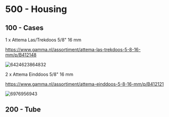 # 500 - Housing

## 100 - Cases

1 x Attema Las/Trekdoos 5/8" 16 mm

https://www.gamma.nl/assortiment/attema-las-trekdoos-5-8-16-mm/p/B412148

![6424623864832](https://github.com/vanHeemstraSystems/start-finishing/assets/1499433/0f9ae43f-1a10-4c4a-871a-49732941f4fc)

2 x Attema Einddoos 5/8" 16 mm

https://www.gamma.nl/assortiment/attema-einddoos-5-8-16-mm/p/B412121

![6976956943](https://github.com/vanHeemstraSystems/start-finishing/assets/1499433/59e4158e-7405-43cb-b73a-1498da51bfbc)

## 200 - Tube


